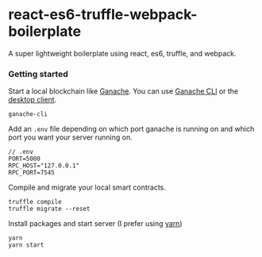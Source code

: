 # react-es6-truffle-webpack-boilerplate

A super lightweight boilerplate using react, es6, truffle, and webpack.

### Getting started

Start a local blockchain like [Ganache](https://github.com/trufflesuite/ganache). You can use [Ganache CLI](https://github.com/trufflesuite/ganache-cli) or the [desktop client](http://truffleframework.com/ganache/).

```
ganache-cli
```
Add an `.env` file depending on which port ganache is running on and which port you want your server running on.
```
// .env
PORT=5000
RPC_HOST="127.0.0.1"
RPC_PORT=7545
```

Compile and migrate your local smart contracts.

```
truffle compile
truffle migrate --reset
```

Install packages and start server (I prefer using [yarn](https://yarnpkg.com/en/))
```
yarn
yarn start
```
